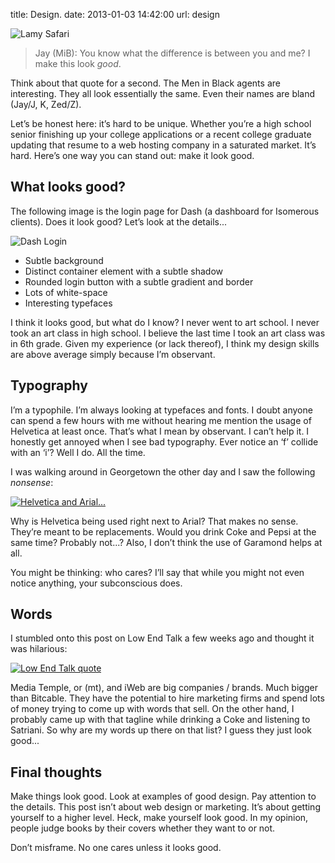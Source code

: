 title: Design.
date: 2013-01-03 14:42:00
url: design

![Lamy Safari](http://static.misfra.me/images/lamy.jpg)

> Jay (MiB): You know what the difference is between you and me? I make this look *good*.

Think about that quote for a second. The Men in Black agents are interesting. They all look essentially the same. Even their names are bland (Jay/J, K, Zed/Z).

Let’s be honest here: it’s hard to be unique. Whether you’re a high school senior finishing up your college applications or a recent college graduate updating that resume to a web hosting company in a saturated market. It’s hard. Here’s one way you can stand out: make it look good.

What looks good?
---
The following image is the login page for Dash (a dashboard for Isomerous clients). Does it look good? Let’s look at the details...

![Dash Login](http://static.misfra.me/images/dash_screenshot.png)

- Subtle background
- Distinct container element with a subtle shadow
- Rounded login button with a subtle gradient and border
- Lots of white-space
- Interesting typefaces

I think it looks good, but what do I know? I never went to art school. I never took an art class in high school. I believe the last time I took an art class was in 6th grade. Given my experience (or lack thereof), I think my design skills are above average simply because I’m observant.

Typography
---
I’m a typophile. I’m always looking at typefaces and fonts. I doubt anyone can spend a few hours with me without hearing me mention the usage of Helvetica at least once. That’s what I mean by observant. I can’t help it. I honestly get annoyed when I see bad typography. Ever notice an ‘f’ collide with an ‘i’? Well I do. All the time.

I was walking around in Georgetown the other day and I saw the following *nonsense*:

[![Helvetica and Arial...](http://static.misfra.me/images/arial_and_helvetica.jpg)](http://static.misfra.me/images/arial_and_helvetica.jpg)

Why is Helvetica being used right next to Arial? That makes no sense. They’re meant to be replacements. Would you drink Coke and Pepsi at the same time? Probably not...? Also, I don’t think the use of Garamond helps at all.

You might be thinking: who cares? I’ll say that while you might not even notice anything, your subconscious does.

Words
---
I stumbled onto this post on Low End Talk a few weeks ago and thought it was hilarious:

[![Low End Talk quote](http://static.misfra.me/images/taglines.png)](http://www.lowendtalk.com/discussion/5722/help-us-taglinename-and-win-a-free-yearly-vps/p1)

Media Temple, or (mt), and iWeb are big companies / brands. Much bigger than Bitcable. They have the potential to hire marketing firms and spend lots of money trying to come up with words that sell. On the other hand, I probably came up with that tagline while drinking a Coke and listening to Satriani. So why are my words up there on that list? I guess they just look good...

Final thoughts
---
Make things look good. Look at examples of good design. Pay attention to the details. This post isn’t about web design or marketing. It’s about getting yourself to a higher level. Heck, make yourself look good. In my opinion, people judge books by their covers whether they want to or not.

Don’t misframe. No one cares unless it looks good.

